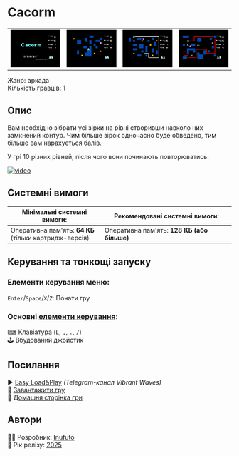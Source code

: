 # Cacorm

| | | | |
| --- | --- | --- | --- |
|![screen1](screenshots/scrn_cacorm_01.png)|![screen2](screenshots/scrn_cacorm_02.png)|![screen3](screenshots/scrn_cacorm_03.png)|![screen4](screenshots/scrn_cacorm_04.png)|

Жанр: аркада  
Кількість гравців: 1

## Опис

Вам необхідно зібрати усі зірки на рівні створивши навколо них замкнений контур. Чим більше зірок  одночасно буде обведено, тим більше вам нарахується балів.

У грі 10 різних рівней, після чого вони починають повторюватись.

[![video](https://img.youtube.com/vi/D10E_HmeYkc/0.jpg)](https://www.youtube.com/watch?v=D10E_HmeYkc)

## Системні вимоги

|Мінімальні системні вимоги:|Рекомендовані системні вимоги:|
|---------------------------|------------------------------|
|Оперативна пам'ять: **64 КБ**<br>(тільки картридж-версія)|Оперативна пам'ять: **128 КБ (або більше)**|  

## Керування та тонкощі запуску
### Елементи керування меню:

`Enter`/`Space`/`X`/`Z`: Почати гру  

### Основні [елементи керування](../controllers.md):
⌨ Клавіатура (`L`, `,`, `.`, `/`)  
🕹 Вбудований джойстик  

## Посилання

▶ [Easy Load&Play](https://t.me/EP128k_Load_n_Play/797) *(Telegram-канал Vibrant Waves)*  
💾 [Завантажити гру]()  
🏡 [Домашня сторінка гри](http://inufuto.web.fc2.com/8bit/cacorm/#ep64)

## Автори
👨‍💻 Розробник: [Inufuto](../../community/inufuto.md)  
📅 Рік релізу: [2025](../release_years/2025.md)  